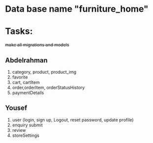 # Data base name  "furniture_home" <br>

# Tasks:
~~make all migrations and models~~
## Abdelrahman

1. category, product, product_img
2. favorite
3. cart, cartItem
4. order,orderItem, orderStatusHistory
5. paymentDetails
## Yousef
1. user (login, sign up, Logout, reset password, update profile)
2. enquiry submit
3. review
4. storeSettings
